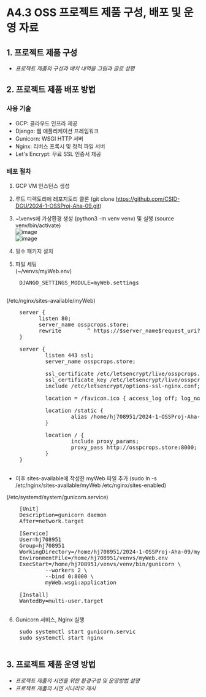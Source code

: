 # A4.3 OSS 프로젝트 제품 구성, 배포 및 운영 자료  

## 1. 프로젝트 제품 구성

- *프로젝트 제품의 구성과 배치 내역을 그림과 글로 설명*  
  
## 2. 프로젝트 제품 배포 방법  
### 사용 기술
- GCP: 클라우드 인프라 제공
- Django: 웹 애플리케이션 프레임워크
- Gunicorn: WSGI HTTP 서버
- Nginx: 리버스 프록시 및 정적 파일 서버
- Let's Encrypt: 무료 SSL 인증서 제공

### 배포 절차
1. GCP VM 인스턴스 생성
2. 루트 디렉토리에 레포지토리 클론 (git clone https://github.com/CSID-DGU/2024-1-OSSProj-Aha-09.git)
3. ~\venvs에 가상환경 생성 (python3 -m venv venv) 및 실행 (source venv/bin/activate)<br>
![image](https://github.com/CSID-DGU/2024-1-OSSProj-Aha-09/assets/137899379/36f8c87a-3c59-4cbb-85d0-d76da62fba5d)<br>
![image](https://github.com/CSID-DGU/2024-1-OSSProj-Aha-09/assets/137899379/6ab2cc79-824c-45f1-b903-5b1d6d53cd30)
4. 필수 패키지 설치

5. 파일 세팅<br>
  (~/venvs/myWeb.env)
  <pre>
    DJANGO_SETTINGS_MODULE=myWeb.settings
  </pre>
  
  (/etc/nginx/sites-available/myWeb)
  <pre>
    server {
          listen 80;
          server_name osspcrops.store;
          rewrite        ^ https://$server_name$request_uri? permanent;
    }
    
    server {
            listen 443 ssl;
            server_name osspcrops.store;
    
            ssl_certificate /etc/letsencrypt/live/osspcrops.store/fullchain.pem; # managed by Certbot
            ssl_certificate_key /etc/letsencrypt/live/osspcrops.store/privkey.pem; # managed by Certbot
            include /etc/letsencrypt/options-ssl-nginx.conf; # managed by Certbot
    
            location = /favicon.ico { access_log off; log_not_found off; }
    
            location /static {
                    alias /home/hj708951/2024-1-OSSProj-Aha-09/myWeb/static;
            }
    
            location / {
                    include proxy_params;
                    proxy_pass http://osspcrops.store:8000;
            }
    }
  </pre>
  * 이후 sites-available에 작성한 myWeb 파일 추가 (sudo ln -s /etc/nginx/sites-available/myWeb /etc/nginx/sites-enabled)
  
  (/etc/systemd/system/gunicorn.service)
  <pre>
    [Unit]
    Description=gunicorn daemon
    After=network.target
    
    [Service]
    User=hj708951
    Group=hj708951
    WorkingDirectory=/home/hj708951/2024-1-OSSProj-Aha-09/myWeb
    EnvironmentFile=/home/hj708951/venvs/myWeb.env
    ExecStart=/home/hj708951/venvs/venv/bin/gunicorn \
            --workers 2 \
            --bind 0:8000 \
            myWeb.wsgi:application
    
    [Install]
    WantedBy=multi-user.target
  </pre>
  
  6. Gunicorn 서비스, Nginx 실행
  <pre>
    sudo systemctl start gunicorn.servic
    sudo systemctl start nginx
  </pre>


## 3. 프로젝트 제품 운영 방법  

- *프로젝트 제품의 시연을 위한 환경구성 및 운영방법 설명*
- *프로젝트 제품의 시연 시나리오 제시*  
